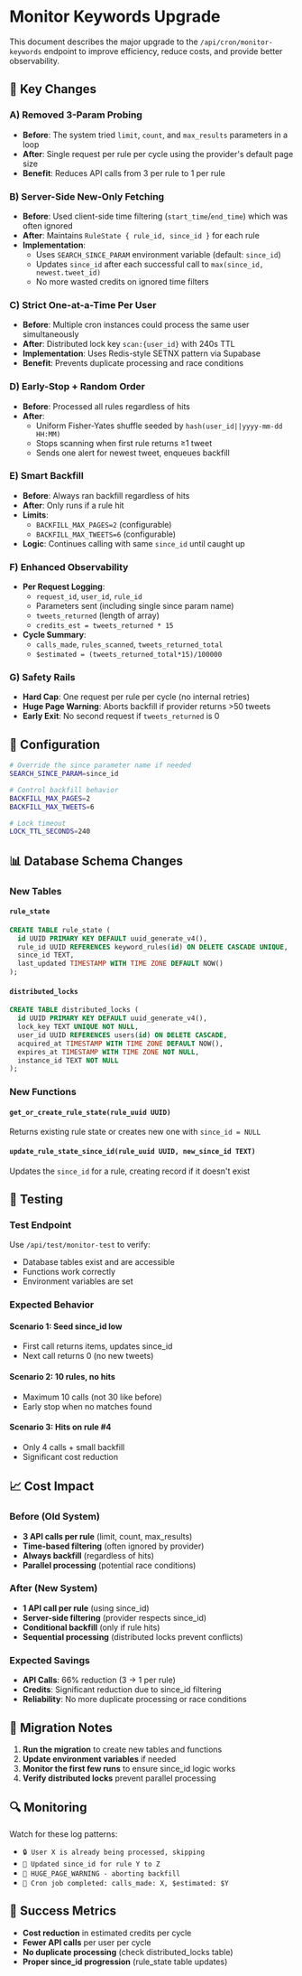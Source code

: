 # Monitor Keywords Upgrade

This document describes the major upgrade to the `/api/cron/monitor-keywords` endpoint to improve efficiency, reduce costs, and provide better observability.

## 🚀 Key Changes

### A) Removed 3-Param Probing
- **Before**: The system tried `limit`, `count`, and `max_results` parameters in a loop
- **After**: Single request per rule per cycle using the provider's default page size
- **Benefit**: Reduces API calls from 3 per rule to 1 per rule

### B) Server-Side New-Only Fetching
- **Before**: Used client-side time filtering (`start_time`/`end_time`) which was often ignored
- **After**: Maintains `RuleState { rule_id, since_id }` for each rule
- **Implementation**: 
  - Uses `SEARCH_SINCE_PARAM` environment variable (default: `since_id`)
  - Updates `since_id` after each successful call to `max(since_id, newest.tweet_id)`
  - No more wasted credits on ignored time filters

### C) Strict One-at-a-Time Per User
- **Before**: Multiple cron instances could process the same user simultaneously
- **After**: Distributed lock key `scan:{user_id}` with 240s TTL
- **Implementation**: Uses Redis-style SETNX pattern via Supabase
- **Benefit**: Prevents duplicate processing and race conditions

### D) Early-Stop + Random Order
- **Before**: Processed all rules regardless of hits
- **After**: 
  - Uniform Fisher-Yates shuffle seeded by `hash(user_id||yyyy-mm-dd HH:MM)`
  - Stops scanning when first rule returns ≥1 tweet
  - Sends one alert for newest tweet, enqueues backfill

### E) Smart Backfill
- **Before**: Always ran backfill regardless of hits
- **After**: Only runs if a rule hit
- **Limits**: 
  - `BACKFILL_MAX_PAGES=2` (configurable)
  - `BACKFILL_MAX_TWEETS=6` (configurable)
- **Logic**: Continues calling with same `since_id` until caught up

### F) Enhanced Observability
- **Per Request Logging**:
  - `request_id`, `user_id`, `rule_id`
  - Parameters sent (including single since param name)
  - `tweets_returned` (length of array)
  - `credits_est = tweets_returned * 15`
- **Cycle Summary**:
  - `calls_made`, `rules_scanned`, `tweets_returned_total`
  - `$estimated = (tweets_returned_total*15)/100000`

### G) Safety Rails
- **Hard Cap**: One request per rule per cycle (no internal retries)
- **Huge Page Warning**: Aborts backfill if provider returns >50 tweets
- **Early Exit**: No second request if `tweets_returned` is 0

## 🔧 Configuration

```bash
# Override the since parameter name if needed
SEARCH_SINCE_PARAM=since_id

# Control backfill behavior
BACKFILL_MAX_PAGES=2
BACKFILL_MAX_TWEETS=6

# Lock timeout
LOCK_TTL_SECONDS=240
```

## 📊 Database Schema Changes

### New Tables

#### `rule_state`
```sql
CREATE TABLE rule_state (
  id UUID PRIMARY KEY DEFAULT uuid_generate_v4(),
  rule_id UUID REFERENCES keyword_rules(id) ON DELETE CASCADE UNIQUE,
  since_id TEXT,
  last_updated TIMESTAMP WITH TIME ZONE DEFAULT NOW()
);
```

#### `distributed_locks`
```sql
CREATE TABLE distributed_locks (
  id UUID PRIMARY KEY DEFAULT uuid_generate_v4(),
  lock_key TEXT UNIQUE NOT NULL,
  user_id UUID REFERENCES users(id) ON DELETE CASCADE,
  acquired_at TIMESTAMP WITH TIME ZONE DEFAULT NOW(),
  expires_at TIMESTAMP WITH TIME ZONE NOT NULL,
  instance_id TEXT NOT NULL
);
```

### New Functions

#### `get_or_create_rule_state(rule_uuid UUID)`
Returns existing rule state or creates new one with `since_id = NULL`

#### `update_rule_state_since_id(rule_uuid UUID, new_since_id TEXT)`
Updates the `since_id` for a rule, creating record if it doesn't exist

## 🧪 Testing

### Test Endpoint
Use `/api/test/monitor-test` to verify:
- Database tables exist and are accessible
- Functions work correctly
- Environment variables are set

### Expected Behavior

#### Scenario 1: Seed since_id low
- First call returns items, updates since_id
- Next call returns 0 (no new tweets)

#### Scenario 2: 10 rules, no hits
- Maximum 10 calls (not 30 like before)
- Early stop when no matches found

#### Scenario 3: Hits on rule #4
- Only 4 calls + small backfill
- Significant cost reduction

## 📈 Cost Impact

### Before (Old System)
- **3 API calls per rule** (limit, count, max_results)
- **Time-based filtering** (often ignored by provider)
- **Always backfill** (regardless of hits)
- **Parallel processing** (potential race conditions)

### After (New System)
- **1 API call per rule** (using since_id)
- **Server-side filtering** (provider respects since_id)
- **Conditional backfill** (only if rule hits)
- **Sequential processing** (distributed locks prevent conflicts)

### Expected Savings
- **API Calls**: 66% reduction (3 → 1 per rule)
- **Credits**: Significant reduction due to since_id filtering
- **Reliability**: No more duplicate processing or race conditions

## 🚨 Migration Notes

1. **Run the migration** to create new tables and functions
2. **Update environment variables** if needed
3. **Monitor the first few runs** to ensure since_id logic works
4. **Verify distributed locks** prevent parallel processing

## 🔍 Monitoring

Watch for these log patterns:
- `🔒 User X is already being processed, skipping`
- `📝 Updated since_id for rule Y to Z`
- `🚨 HUGE_PAGE_WARNING - aborting backfill`
- `🎯 Cron job completed: calls_made: X, $estimated: $Y`

## 🎯 Success Metrics

- **Cost reduction** in estimated credits per cycle
- **Fewer API calls** per user per cycle
- **No duplicate processing** (check distributed_locks table)
- **Proper since_id progression** (rule_state table updates) 